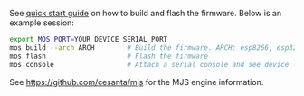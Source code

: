 See [quick start guide](https://mongoose-iot.com/docs/#/quickstart/)
on how to build and flash the firmware. Below is an example session:

```bash
export MOS_PORT=YOUR_DEVICE_SERIAL_PORT
mos build --arch ARCH        # Build the firmware. ARCH: esp8266, esp32, cc3200
mos flash                    # Flash the firmware
mos console                  # Attach a serial console and see device logs
```

See https://github.com/cesanta/mjs for the MJS engine information. 
